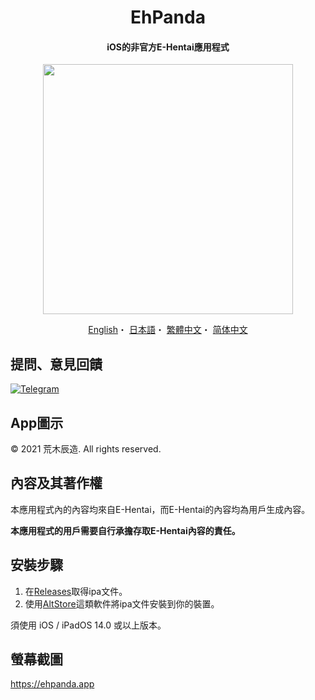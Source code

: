 <h1 align="center">EhPanda</h1>

<h4 align="center">iOS的非官方E-Hentai應用程式</h4>

<p align="center">
<img src="https://user-images.githubusercontent.com/31207151/105609404-0acbff00-5de4-11eb-9e88-f3c6e0ba9d44.png" width="400"></img>
</p>

<p align="center">
  <a href="/README.md">English</a>・
  <a href="/README.jpn.md">日本語</a>・
  <a href="/README.cht.md">繁體中文</a>・
  <a href="/README.chs.md">简体中文</a>
</p>

## 提問、意見回饋

[![Telegram](https://img.shields.io/badge/chat-Telegram-blue.svg)](https://t.me/ehpanda)

## App圖示
© 2021 荒木辰造. All rights reserved.

## 內容及其著作權
本應用程式內的內容均來自E-Hentai，而E-Hentai的內容均為用戶生成內容。

**本應用程式的用戶需要自行承擔存取E-Hentai內容的責任。**

## 安裝步驟
1. 在[Releases](https://github.com/arakitatsuzou/EhPanda/releases)取得ipa文件。
2. 使用[AltStore](https://altstore.io)這類軟件將ipa文件安裝到你的裝置。

須使用 iOS / iPadOS 14.0 或以上版本。

## 螢幕截圖
https://ehpanda.app
